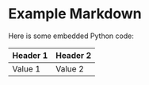 # Example Markdown

Here is some embedded Python code:

<!--file "input/test.csv"-->
| Header 1 | Header 2 |
| --- | --- |
| Value 1 | Value 2 |

<!--file end-->
